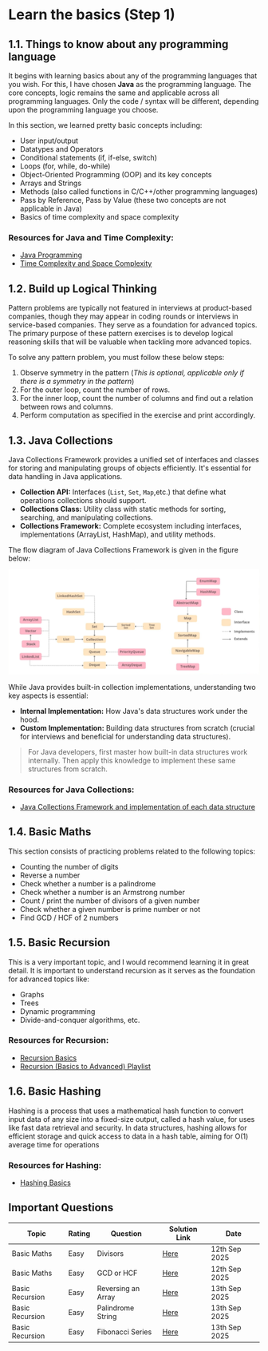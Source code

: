 # Learn the basics (Step 1)

## 1.1. Things to know about any programming language

It begins with learning basics about any of the programming languages that you wish. 
For this, I have chosen **Java** as the programming language. 
The core concepts, logic remains the same and applicable across all programming languages. Only the code / syntax will be different, depending upon the programming language you choose.

In this section, we learned pretty basic concepts including:

- User input/output
- Datatypes and Operators
- Conditional statements (if, if-else, switch)
- Loops (for, while, do-while)
- Object-Oriented Programming (OOP) and its key concepts
- Arrays and Strings
- Methods (also called functions in C/C++/other programming languages)
- Pass by Reference, Pass by Value (these two concepts are not applicable in Java)
- Basics of time complexity and space complexity

### Resources for Java and Time Complexity:

- [Java Programming](https://www.youtube.com/playlist?list=PLsyeobzWxl7pe_IiTfNyr55kwJPWbgxB5)
- [Time Complexity and Space Complexity](https://takeuforward.org/time-complexity/time-and-space-complexity-strivers-a2z-dsa-course/)

## 1.2. Build up Logical Thinking

Pattern problems are typically not featured in interviews at product-based companies, though they may appear in coding rounds or interviews in service-based companies. They serve as a foundation for advanced topics. 
The primary purpose of these pattern exercises is to develop logical reasoning skills that will be valuable when tackling more advanced topics.

To solve any pattern problem, you must follow these below steps:
1. Observe symmetry in the pattern (_This is optional, applicable only if there is a symmetry in the pattern_)
2. For the outer loop, count the number of rows.
3. For the inner loop, count the number of columns and find out a relation between rows and columns.
4. Perform computation as specified in the exercise and print accordingly.

## 1.3. Java Collections

Java Collections Framework provides a unified set of interfaces and classes for storing and manipulating groups of objects efficiently. It's essential for data handling in Java applications.

- **Collection API:** Interfaces (`List`, `Set`, `Map`,etc.) that define what operations collections should support.
- **Collections Class:** Utility class with static methods for sorting, searching, and manipulating collections.
- **Collections Framework:**  Complete ecosystem including interfaces, implementations (ArrayList, HashMap), and utility methods.

The flow diagram of Java Collections Framework is given in the figure below:

![Java Collections Framework](./lec3/CollectionFramework.png)

While Java provides built-in collection implementations, understanding two key aspects is essential:

- **Internal Implementation:** How Java's data structures work under the hood.
- **Custom Implementation:** Building data structures from scratch (crucial for interviews and beneficial for understanding data structures).

> For Java developers, first master how built-in data structures work internally. Then apply this knowledge to implement these same structures from scratch.

### Resources for Java Collections:

- [Java Collections Framework and implementation of each data structure](https://www.youtube.com/watch?v=9ogGan-R1pc&list=PL9gnSGHSqcnr_DxHsP7AW9ftq0AtAyYqJ&index=43)

## 1.4. Basic Maths

This section consists of practicing problems related to the following topics:

- Counting the number of digits
- Reverse a number
- Check whether a number is a palindrome
- Check whether a number is an Armstrong number
- Count / print the number of divisors of a given number
- Check whether a given number is prime number or not
- Find GCD / HCF of 2 numbers

## 1.5. Basic Recursion

This is a very important topic, and I would recommend learning it in great detail. It is important to understand recursion as it serves as the foundation for advanced topics like:
- Graphs 
- Trees 
- Dynamic programming 
- Divide-and-conquer algorithms, etc.

### Resources for Recursion:

- [Recursion Basics](https://takeuforward.org/recursion/introduction-to-recursion-understand-recursion-by-printing-something-n-times/)
- [Recursion (Basics to Advanced) Playlist](https://www.youtube.com/playlist?list=PLgUwDviBIf0rGlzIn_7rsaR2FQ5e6ZOL9)

## 1.6. Basic Hashing

Hashing is a process that uses a mathematical hash function to convert input data of any size into a fixed-size output, called a hash value, for uses like fast data retrieval and security. In data structures, hashing allows for efficient storage and quick access to data in a hash table, aiming for O(1) average time for operations

### Resources for Hashing:

- [Hashing Basics](https://www.youtube.com/watch?v=KEs5UyBJ39g)


## Important Questions

| Topic           | Rating | Question           | Solution Link                  | Date          |
|-----------------|--------|--------------------|--------------------------------|---------------|
| Basic Maths     | Easy   | Divisors           | [Here](./lec4/Divisors6.java)  | 12th Sep 2025 |
| Basic Maths     | Easy   | GCD or HCF         | [Here](./lec4/GcdHcf4.java)    | 12th Sep 2025 |  
| Basic Recursion | Easy   | Reversing an Array | [Here](./lec5/Recursion7.java) | 13th Sep 2025 |  
| Basic Recursion | Easy   | Palindrome String  | [Here](./lec5/Recursion8.java) | 13th Sep 2025 |  
| Basic Recursion | Easy   | Fibonacci Series   | [Here](./lec5/Recursion9.java) | 13th Sep 2025 |  


